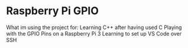 # Raspberry Pi GPIO
What im using the project for:
    Learning C++ after having used C
    Playing with the GPIO Pins on a Raspberry Pi 3
    Learning to set up VS Code over SSH
